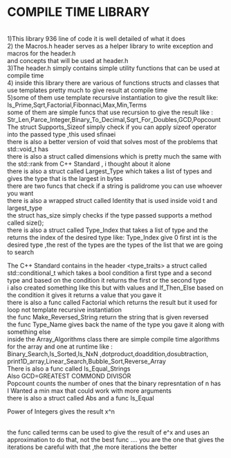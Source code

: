 # COMPILE TIME LIBRARY 
<br>
1)This library 936 line of code it is well detailed of what it does<br>
2) the Macros.h header serves as a helper library to write exception and macros for the header.h <br>
and concepts that will be used at header.h<br>
3)The header.h simply contains simple utility functions that can be used at compile time <br>
4) inside this library there are various of functions structs and classes that use templates pretty much to give result at compile time<br>
5)some of them use template recursive instantiation to give the result like:
<br>
Is_Prime,Sqrt,Factorial,Fibonnaci,Max,Min,Terms
<br>
some of them are simple funcs that use recursion to give the result like :<br>
Str_Len,Parce_Integer,Binary_To_Decimal,Sqrt_For_Doubles,GCD,Popcount
<br>
The struct Supports_Sizeof simply check if you can apply sizeof operator into the passed type ,this used sfinaei 
<br> there is also a better version of void that solves most of the problems that std::void_t has 
<br> there is also a struct called dimensions which is pretty much the same with the std::rank from C++ Standard , i
thought about it alone 
<br>
there is also a struct called Largest_Type which takes a list of types and gives the type that is the largest in bytes 
<br>
there are two funcs that check if a string is palidrome you can use whoever you want 
<br>
there is also a wrapped struct called Identity that is used inside void t and largest_type
<br>
the struct has_size simply checks if the type passed supports a method called size();
<br>
there is also a struct called Type_Index that takes a list of type and the returns the index of the desired type like:
Type_Index<int,int,float,double,std::size_t> give 0 
first int is the desired type ,the rest of the types are the types of the list that we are going to search 
<br>

The C++ Standard contains in the header <type_traits> a struct called std::conditional_t which takes a bool condition a first type and a second type 
and based on the condition it returns the first or the second type
<br>
i also created something like this but with values and If_Then_Else based on the condition it gives it returns a value that you gave it 
<br>
there is also a func called Factorial which returns the result but it used for loop not template recursive instantiation 
<br>
the func Make_Reversed_String return the string that is given reversed 
<br>
the func Type_Name gives back the name of the type you gave it along with something else 
<br>
inside the Array_Algorithms class there are simple compile time algorithms for the array and one at runtime like :
<br>
Binary_Search,Is_Sorted,Is_NxN ,dotproduct,doaddition,dosubtraction, print1D_array,Linear_Search,Bubble_Sort,Reverse_Array
<br>
There is also a func called Is_Equal_Strings
<br>
Also GCD=GREATEST COMMOND DIVISOR
<br>
Popcount counts the number of ones that the binary represntation of n has 
<br>
I Wanted a min max that could work with more arguments 
<br> 
there is also a struct called Abs and a func Is_Equal

Power of Integers gives the result x^n 

<br> the func called terms can be used to give the result of e^x and uses an approximation to do that, not the best func ....
you are the one that gives the iterations be careful with that ,the more iterations the better 
<br>



